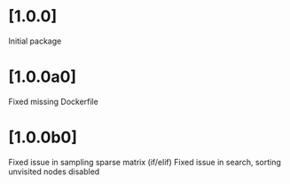 # [1.0.0]
Initial package

# [1.0.0a0]
Fixed missing Dockerfile

# [1.0.0b0]
Fixed issue in sampling sparse matrix (if/elif)
Fixed issue in search, sorting unvisited nodes disabled


